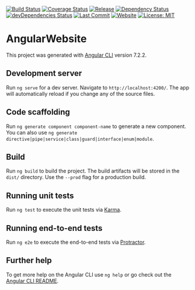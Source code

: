 [![Build Status](https://travis-ci.org/tedaky/website-angular.svg?branch=development)](https://travis-ci.org/tedaky/website-angular)
[![Coverage Status](https://coveralls.io/repos/github/tedaky/website-angular/badge.svg?branch=development)](https://coveralls.io/github/tedaky/website-angular?branch=master)
[![Release](https://img.shields.io/github/release/tedaky/website-angular.svg)](https://github.com/tedaky/website-angular/releases/latest)
[![Dependency Status](https://david-dm.org/tedaky/website-angular.svg)](https://david-dm.org/tedaky/website-angular)
[![devDependencies Status](https://david-dm.org/tedaky/website-angular/dev-status.svg)](https://david-dm.org/tedaky/website-angular?type=dev)
[![Last Commit](https://img.shields.io/github/last-commit/tedaky/website-angular.svg)](https://github.com/tedaky/website-angular/graphs/commit-activity)
[![Website](https://img.shields.io/website-up-down-green-red/https/www.etiedeken.com.svg?label=website)](https://www.etiedeken.com/)
[![License: MIT](https://img.shields.io/badge/License-MIT-green.svg)](LICENSE)

# AngularWebsite

This project was generated with [Angular CLI](https://github.com/angular/angular-cli) version 7.2.2.

## Development server

Run `ng serve` for a dev server. Navigate to `http://localhost:4200/`. The app will automatically reload if you change any of the source files.

## Code scaffolding

Run `ng generate component component-name` to generate a new component. You can also use `ng generate directive|pipe|service|class|guard|interface|enum|module`.

## Build

Run `ng build` to build the project. The build artifacts will be stored in the `dist/` directory. Use the `--prod` flag for a production build.

## Running unit tests

Run `ng test` to execute the unit tests via [Karma](https://karma-runner.github.io).

## Running end-to-end tests

Run `ng e2e` to execute the end-to-end tests via [Protractor](http://www.protractortest.org/).

## Further help

To get more help on the Angular CLI use `ng help` or go check out the [Angular CLI README](https://github.com/angular/angular-cli/blob/master/README.md).
